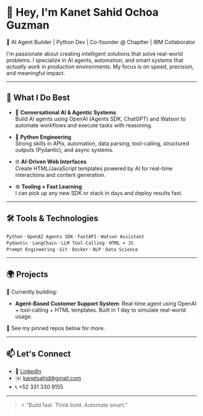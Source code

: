 # 👋 Hey, I'm Kanet Sahid Ochoa Guzman

🚀 AI Agent Builder | Python Dev | Co-founder @ Chaptter | IBM Collaborator

I'm passionate about creating intelligent solutions that solve real-world problems. I specialize in AI agents, automation, and smart systems that *actually work* in production environments. My focus is on speed, precision, and meaningful impact.

---

## 🧠 What I Do Best

- 🤖 **Conversational AI & Agentic Systems**  
  Build AI agents using OpenAI (Agents SDK, ChatGPT) and Watson to automate workflows and execute tasks with reasoning.

- 🐍 **Python Engineering**  
  Strong skills in APIs, automation, data parsing, tool-calling, structured outputs (Pydantic), and async systems.

- 🌐 **AI-Driven Web Interfaces**  
  Create HTML/JavaScript templates powered by AI for real-time interactions and content generation.

- ⚙️ **Tooling + Fast Learning**  
  I can pick up any new SDK or stack in days and deploy results fast.

---

## 🛠 Tools & Technologies

`Python` · `OpenAI Agents SDK` · `FastAPI` · `Watson Assistant`  
`Pydantic` · `LangChain` · `LLM Tool-Calling` · `HTML + JS`  
`Prompt Engineering` · `Git` · `Docker` · `NLP` · `Data Science`

---

## 🌍 Projects

🚧 Currently building:
- **Agent-Based Customer Support System**: Real-time agent using OpenAI + tool-calling + HTML templates. Built in 1 day to simulate real-world usage.

👀 See my pinned repos below for more.

---

## 📫 Let's Connect

- 🔗 [LinkedIn](https://www.linkedin.com/in/kanet-sahid-ochoa-guzman-b9561b306)
- ✉️ kanetsahid@gmail.com
- 📞 +52 331 330 9155

---

> ⚡ “Build fast. Think bold. Automate smart.”

